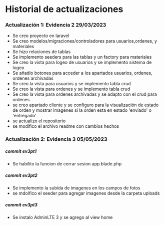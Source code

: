 # Historial de actualizaciones
### Actualización 1: Evidencia 2 29/03/2023
- Se creo proyecto en laravel
- Se creo modelos/migraciones/controladores para usuarios,ordenes, y materiales
- Se hizo relaciones de tablas
- Se implemento seeders para las tablas y un factory para materiales
- Se creo la vista para logeo de usuarios y se implemento sistema de logeo
- Se añadio botones para acceder a los apartados usuarios, ordenes, ordenes archivadas
- Se creo la vista para usuarios y se implemento tabla crud
- Se creo la vista para ordenes y se implemento tabla crud
- Se creo la vista para ordenes archivadas y se adapto con el crud para ordenes
- se creo apartado cliente y se configuro para la visualización de estado de orden y mostrar imagenes si la orden esta en estado 'enviado' o 'entregado'
- se actualizo el repositorio
- se modifico el archivo readme con cambios hechos

### Actualización 2: Evidencia 3 05/05/2023
##### commit ev3pt1
- Se habilito la funcion de cerrar sesion app.blade.php
##### commit ev3pt2
- Se implemento la subida de imagenes en los campos de fotos
- se mdoifico el seeder para agregar imagenes desde la carpeta uploads
##### commit ev3pt3
- Se instalo AdminLTE 3 y se agrego al view home